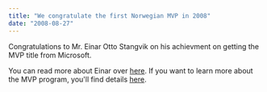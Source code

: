 ```yaml
---
title: "We congratulate the first Norwegian MVP in 2008"
date: "2008-08-27"
---
```


Congratulations to Mr. Einar Otto Stangvik on his achievment on getting the MVP title from Microsoft.  
  
You can read more about Einar over [here](https://mvp.support.microsoft.com/profile=F8A2FA25-AAEA-42AF-9D2D-FE167536369C#name). If you want to learn more about the MVP program, you'll find details [here](https://mvp.support.microsoft.com/).
